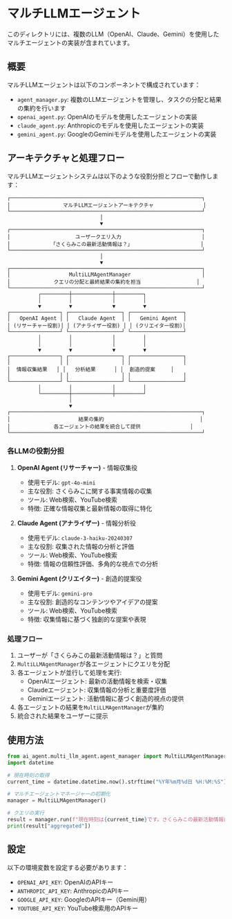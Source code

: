 # マルチLLMエージェント

このディレクトリには、複数のLLM（OpenAI、Claude、Gemini）を使用したマルチエージェントの実装が含まれています。

## 概要

マルチLLMエージェントは以下のコンポーネントで構成されています：

- `agent_manager.py`: 複数のLLMエージェントを管理し、タスクの分配と結果の集約を行います
- `openai_agent.py`: OpenAIのモデルを使用したエージェントの実装
- `claude_agent.py`: Anthropicのモデルを使用したエージェントの実装
- `gemini_agent.py`: GoogleのGeminiモデルを使用したエージェントの実装

## アーキテクチャと処理フロー

マルチLLMエージェントシステムは以下のような役割分担とフローで動作します：

```
┌──────────────────────────────────────────────────────────────┐
│                 マルチLLMエージェントアーキテクチャ                │
└──────────────────────────────────────────────────────────────┘
                              │
                              ▼
┌──────────────────────────────────────────────────────────────┐
│                     ユーザークエリ入力                          │
│             「さくらみこの最新活動情報は？」                      │
└──────────────────────────────────────────────────────────────┘
                              │
                              ▼
┌──────────────────────────────────────────────────────────────┐
│                   MultiLLMAgentManager                       │
│              クエリの分配と最終結果の集約を担当                  │
└──────────────────────────────────────────────────────────────┘
          ┌─────────┼─────────────┼─────────┐
          │         │             │         │
          ▼         ▼             ▼         ▼
┌────────────────┐ ┌─────────────────┐ ┌─────────────────┐
│   OpenAI Agent │ │   Claude Agent  │ │   Gemini Agent  │
│ (リサーチャー役割)│ │ (アナライザー役割) │ │ (クリエイター役割)│
└────────────────┘ └─────────────────┘ └─────────────────┘
          │         │             │         │
          │         │             │         │
          ▼         ▼             ▼         ▼
┌────────────────┐ ┌─────────────────┐ ┌─────────────────┐
│                │ │                 │ │                 │
│  情報収集結果   │ │   分析結果      │ │  創造的提案     │
│                │ │                 │ │                 │
└────────────────┘ └─────────────────┘ └─────────────────┘
          │         │             │         │
          └─────────┼─────────────┼─────────┘
                    │
                    ▼
┌──────────────────────────────────────────────────────────────┐
│                      結果の集約                               │
│              各エージェントの結果を統合して提供                │
└──────────────────────────────────────────────────────────────┘
```

### 各LLMの役割分担

1. **OpenAI Agent (リサーチャー)** - 情報収集役
   - 使用モデル: `gpt-4o-mini`
   - 主な役割: さくらみこに関する事実情報の収集
   - ツール: Web検索、YouTube検索
   - 特徴: 正確な情報収集と最新情報の取得に特化

2. **Claude Agent (アナライザー)** - 情報分析役
   - 使用モデル: `claude-3-haiku-20240307`
   - 主な役割: 収集された情報の分析と評価
   - ツール: Web検索、YouTube検索
   - 特徴: 情報の信頼性評価、多角的な視点での分析

3. **Gemini Agent (クリエイター)** - 創造的提案役
   - 使用モデル: `gemini-pro`
   - 主な役割: 創造的なコンテンツやアイデアの提案
   - ツール: Web検索、YouTube検索
   - 特徴: 収集情報に基づく独創的な提案や表現

### 処理フロー

1. ユーザーが「さくらみこの最新活動情報は？」と質問
2. `MultiLLMAgentManager`が各エージェントにクエリを分配
3. 各エージェントが並行して処理を実行:
   - OpenAIエージェント: 最新の活動情報を検索・収集
   - Claudeエージェント: 収集情報の分析と重要度評価
   - Geminiエージェント: 活動情報に基づく創造的視点の提供
4. 各エージェントの結果を`MultiLLMAgentManager`が集約
5. 統合された結果をユーザーに提示

## 使用方法

```python
from ai_agent.multi_llm_agent.agent_manager import MultiLLMAgentManager
import datetime

# 現在時刻の取得
current_time = datetime.datetime.now().strftime("%Y年%m月%d日 %H:%M:%S")

# マルチエージェントマネージャーの初期化
manager = MultiLLMAgentManager()

# クエリの実行
result = manager.run(f"現在時刻は{current_time}です。さくらみこの最新活動情報は？")
print(result["aggregated"])
```

## 設定

以下の環境変数を設定する必要があります：

- `OPENAI_API_KEY`: OpenAIのAPIキー
- `ANTHROPIC_API_KEY`: AnthropicのAPIキー
- `GOOGLE_API_KEY`: GoogleのAPIキー（Gemini用）
- `YOUTUBE_API_KEY`: YouTube検索用のAPIキー

